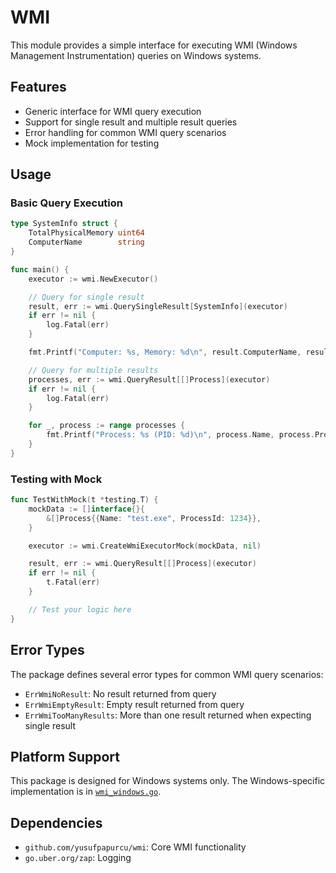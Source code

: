 # WMI

This module provides a simple interface for executing WMI (Windows Management Instrumentation) queries on Windows systems.

## Features

- Generic interface for WMI query execution
- Support for single result and multiple result queries
- Error handling for common WMI query scenarios
- Mock implementation for testing

## Usage

### Basic Query Execution

```go
type SystemInfo struct {
    TotalPhysicalMemory uint64
    ComputerName        string
}

func main() {
    executor := wmi.NewExecutor()

    // Query for single result
    result, err := wmi.QuerySingleResult[SystemInfo](executor)
    if err != nil {
        log.Fatal(err)
    }

    fmt.Printf("Computer: %s, Memory: %d\n", result.ComputerName, result.TotalPhysicalMemory)

    // Query for multiple results
    processes, err := wmi.QueryResult[[]Process](executor)
    if err != nil {
        log.Fatal(err)
    }

    for _, process := range processes {
        fmt.Printf("Process: %s (PID: %d)\n", process.Name, process.ProcessId)
    }
}
```

### Testing with Mock

```go
func TestWithMock(t *testing.T) {
    mockData := []interface{}{
        &[]Process{{Name: "test.exe", ProcessId: 1234}},
    }

    executor := wmi.CreateWmiExecutorMock(mockData, nil)

    result, err := wmi.QueryResult[[]Process](executor)
    if err != nil {
        t.Fatal(err)
    }

    // Test your logic here
}
```

## Error Types

The package defines several error types for common WMI query scenarios:

- `ErrWmiNoResult`: No result returned from query
- `ErrWmiEmptyResult`: Empty result returned from query
- `ErrWmiTooManyResults`: More than one result returned when expecting single result

## Platform Support

This package is designed for Windows systems only. The Windows-specific implementation is in [`wmi_windows.go`](wmi_windows.go).

## Dependencies

- `github.com/yusufpapurcu/wmi`: Core WMI functionality
- `go.uber.org/zap`: Logging
